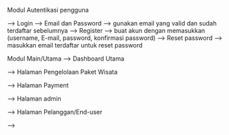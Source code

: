 Modul Autentikasi pengguna

  --> Login
      --> Email dan Password
      --> gunakan email yang valid dan sudah terdaftar sebelumnya
  --> Register
      --> buat akun dengan memasukkan (username, E-mail, password, konfirmasi password)
  --> Reset password
      --> masukkan email terdaftar untuk reset password

Modul Main/Utama
  --> Dashboard Utama

  --> Halaman Pengelolaan Paket Wisata

  --> Halaman Payment

  --> Halaman admin

  --> Halaman Pelanggan/End-user

  -->
  
  

